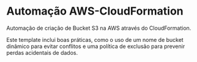 # Automação AWS-CloudFormation
Automação de criação de Bucket S3 na AWS através do CloudFormation.

Este template inclui boas práticas, como o uso de um nome de bucket dinâmico para evitar conflitos e uma política de exclusão para prevenir perdas acidentais de dados.
